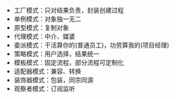 * 工厂模式：只对结果负责，封装创建过程
* 单例模式：对象独一无二
* 原型模式：复制对象
* 代理模式：中介、媒婆
* 委派模式：干活算你的(普通员工)，功劳算我的(项目经理)
* 策略模式：用户选择，结果统一
* 模板模式：固定流程，部分流程可定制化
* 适配器模式：兼容、转换
* 装饰器模式：包装，同宗同源
* 观察者模式：订阅监听